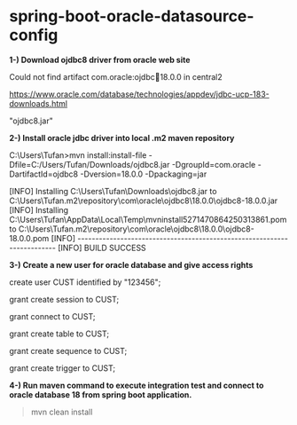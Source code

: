 # spring-boot-oracle-datasource-config

**1-) Download ojdbc8 driver from oracle web site**

Could not find artifact com.oracle:ojdbc:jar:18.0.0 in central2

https://www.oracle.com/database/technologies/appdev/jdbc-ucp-183-downloads.html

"ojdbc8.jar"

**2-) Install oracle jdbc driver into local .m2 maven repository**

C:\Users\Tufan>mvn install:install-file -Dfile=C:/Users/Tufan/Downloads/ojdbc8.jar -DgroupId=com.oracle -DartifactId=ojdbc8 -Dversion=18.0.0 -Dpackaging=jar

[INFO] Installing C:\Users\Tufan\Downloads\ojdbc8.jar to C:\Users\Tufan\.m2\repository\com\oracle\ojdbc8\18.0.0\ojdbc8-18.0.0.jar
[INFO] Installing C:\Users\Tufan\AppData\Local\Temp\mvninstall5271470864250313861.pom to C:\Users\Tufan\.m2\repository\com\oracle\ojdbc8\18.0.0\ojdbc8-18.0.0.pom
[INFO] ------------------------------------------------------------------------
[INFO] BUILD SUCCESS

**3-) Create a new user for oracle database and give access rights**

create user CUST identified by "123456";

grant create session to CUST;

grant connect to CUST;

grant create table to CUST;

grant create sequence to CUST;

grant create trigger to CUST;


**4-) Run maven command to execute integration test and connect to oracle database 18 from spring boot application.**

> mvn clean install
